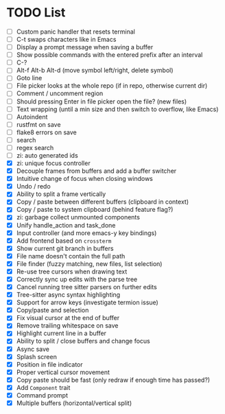 # TODO List

 - [ ] Custom panic handler that resets terminal
 - [ ] C-t swaps characters like in Emacs
 - [ ] Display a prompt message when saving a buffer
 - [ ] Show possible commands with the entered prefix after an interval
 - [ ] C-?
 - [ ] Alt-f Alt-b Alt-d (move symbol left/right, delete symbol)
 - [ ] Goto line
 - [ ] File picker looks at the whole repo (if in repo, otherwise current dir)
 - [ ] Comment / uncomment region
 - [ ] Should pressing Enter in file picker open the file? (new files)
 - [ ] Text wrapping (until a min size and then switch to overflow, like Emacs)
 - [ ] Autoindent
 - [ ] rustfmt on save
 - [ ] flake8 errors on save
 - [ ] search
 - [ ] regex search
 - [ ] zi: auto generated ids
 - [x] zi: unique focus controller
 - [x] Decouple frames from buffers and add a buffer switcher
 - [x] Intuitive change of focus when closing windows
 - [x] Undo / redo
 - [x] Ability to split a frame vertically
 - [x] Copy / paste between different buffers (clipboard in context)
 - [x] Copy / paste to system clipboard (behind feature flag?)
 - [x] zi: garbage collect unmounted components
 - [x] Unify handle_action and task_done
 - [x] Input controller (and more emacs-y key bindings)
 - [x] Add frontend based on `crossterm`
 - [x] Show current git branch in buffers
 - [x] File name doesn't contain the full path
 - [x] File finder (fuzzy matching, new files, list selection)
 - [x] Re-use tree cursors when drawing text
 - [x] Correctly sync up edits with the parse tree
 - [x] Cancel running tree sitter parsers on further edits
 - [x] Tree-sitter async syntax highlighting
 - [x] Support for arrow keys (investigate termion issue)
 - [x] Copy/paste and selection
 - [x] Fix visual cursor at the end of buffer
 - [x] Remove trailing whitespace on save
 - [x] Highlight current line in a buffer
 - [x] Ability to split / close buffers and change focus
 - [x] Async save
 - [x] Splash screen
 - [x] Position in file indicator
 - [x] Proper vertical cursor movement
 - [x] Copy paste should be fast (only redraw if enough time has passed?)
 - [x] Add `Component` trait
 - [x] Command prompt
 - [x] Multiple buffers (horizontal/vertical split)
